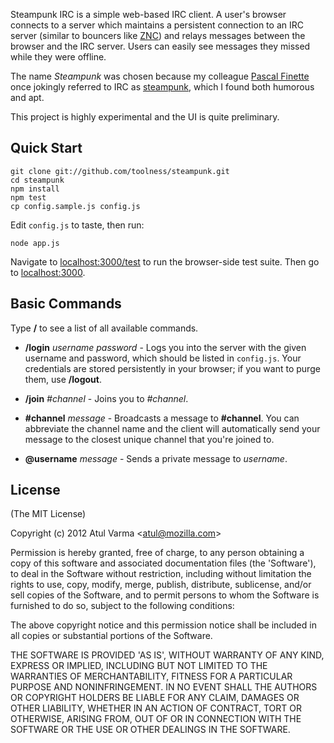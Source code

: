 Steampunk IRC is a simple web-based IRC client. A user's browser
connects to a server which maintains a persistent connection to an
IRC server (similar to bouncers like [ZNC][]) and relays messages
between the browser and the IRC server. Users can easily see messages
they missed while they were offline.

The name *Steampunk* was chosen because my colleague [Pascal Finette][finette]
once jokingly referred to IRC as [steampunk][], which I found both
humorous and apt.

This project is highly experimental and the UI is quite preliminary.

## Quick Start

    git clone git://github.com/toolness/steampunk.git
    cd steampunk
    npm install
    npm test
    cp config.sample.js config.js

Edit `config.js` to taste, then run:

    node app.js

Navigate to [localhost:3000/test][] to run the browser-side test suite.
Then go to [localhost:3000][].

## Basic Commands

Type **/** to see a list of all available commands.

* **/login** *username* *password* - Logs you into the server with the given
username and password, which should be listed in `config.js`. Your
credentials are stored persistently in your browser; if you want to purge
them, use **/logout**.

* **/join** *#channel* - Joins you to *#channel*.

* **#channel** *message* - Broadcasts a message to **#channel**. You can 
abbreviate the channel name and the client will automatically send your
message to the closest unique channel that you're joined to.

* **@username** *message* - Sends a private message to *username*.

## License

(The MIT License)

Copyright (c) 2012 Atul Varma &lt;atul@mozilla.com&gt;

Permission is hereby granted, free of charge, to any person obtaining
a copy of this software and associated documentation files (the
'Software'), to deal in the Software without restriction, including
without limitation the rights to use, copy, modify, merge, publish,
distribute, sublicense, and/or sell copies of the Software, and to
permit persons to whom the Software is furnished to do so, subject to
the following conditions:

The above copyright notice and this permission notice shall be
included in all copies or substantial portions of the Software.

THE SOFTWARE IS PROVIDED 'AS IS', WITHOUT WARRANTY OF ANY KIND,
EXPRESS OR IMPLIED, INCLUDING BUT NOT LIMITED TO THE WARRANTIES OF
MERCHANTABILITY, FITNESS FOR A PARTICULAR PURPOSE AND NONINFRINGEMENT.
IN NO EVENT SHALL THE AUTHORS OR COPYRIGHT HOLDERS BE LIABLE FOR ANY
CLAIM, DAMAGES OR OTHER LIABILITY, WHETHER IN AN ACTION OF CONTRACT,
TORT OR OTHERWISE, ARISING FROM, OUT OF OR IN CONNECTION WITH THE
SOFTWARE OR THE USE OR OTHER DEALINGS IN THE SOFTWARE.

  [ZNC]: http://znc.in
  [finette]: http://www.finette.com/
  [steampunk]: http://en.wikipedia.org/wiki/Steampunk
  [localhost:3000/test]: http://localhost:3000/test/
  [localhost:3000]: http://localhost:3000/
